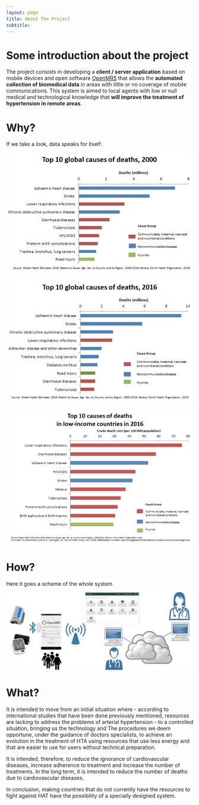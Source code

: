 ```yaml
---
layout: page
title: About The Project
subtitle:
---
```

# Some introduction about the project

The project consists in developing a **client / server application** based on mobile devices and open software [OpenMRS](https://openmrs.org/) that allows the **automated collection of biomedical data** in areas with little or no coverage of mobile communications. This system is aimed to local agents with low or null medical and technological knowledge that **will improve the treatment of hypertension in remote areas**.

# Why?

If we take a look, data speaks for itself:

![Top 10 global causes of deaths, 2000](img/causesDeaths2010.jpg)

![Top 10 global causes of deaths, 2016](img/causesDeaths2016.jpg)

![Top 10 global causes of deaths in low-income countries, 2016](img/causesDeaths2016_low-income.jpg)



# How?

Here it goes a scheme of the whole system

![Whole system scheme](img/whole-system.jpg)


# What?

It is intended to move from an initial situation where - according to international studies that have been done previously mentioned, resources are lacking to address the problems of arterial hypertension - to a controlled situation, bringing us the technology and The procedures we deem opportune, under the guidance of doctors specialists, to achieve an evolution in the treatment of HTA using resources that use less energy and that are easier to use for users without technical preparation.  

It is intended, therefore, to reduce the ignorance of cardiovascular diseases, increase adherence to treatment and increase the number of treatments. In the long term, it is intended to reduce the number of deaths due to cardiovascular diseases.  

In conclusion, making countries that do not currently have the resources to fight against HAT have the possibility of a specially designed system.
